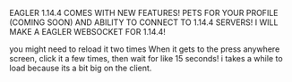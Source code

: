 EAGLER 1.14.4 COMES WITH NEW FEATURES! PETS FOR YOUR PROFILE (COMING SOON) AND ABILITY TO CONNECT TO 1.14.4 SERVERS! I WILL MAKE A EAGLER WEBSOCKET FOR 1.14.4!


you might need to reload it two times
When it gets to the press anywhere screen, click it a few times, then wait for like 15 seconds! i takes a while to load because its a bit big on the client.
